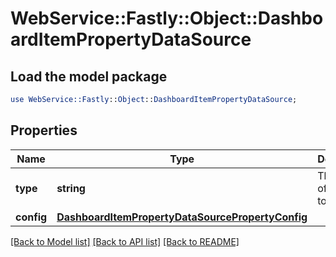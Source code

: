 # WebService::Fastly::Object::DashboardItemPropertyDataSource

## Load the model package
```perl
use WebService::Fastly::Object::DashboardItemPropertyDataSource;
```

## Properties
Name | Type | Description | Notes
------------ | ------------- | ------------- | -------------
**type** | **string** | The source of the data to display. | 
**config** | [**DashboardItemPropertyDataSourcePropertyConfig**](DashboardItemPropertyDataSourcePropertyConfig.md) |  | 

[[Back to Model list]](../README.md#documentation-for-models) [[Back to API list]](../README.md#documentation-for-api-endpoints) [[Back to README]](../README.md)


